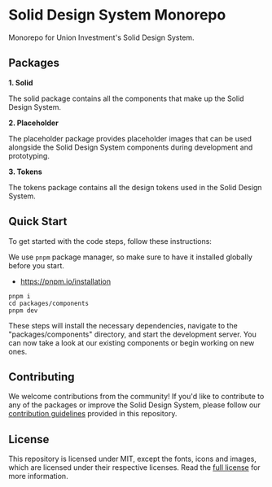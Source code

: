 # Solid Design System Monorepo

Monorepo for Union Investment's Solid Design System.

## Packages

**1. Solid**

The solid package contains all the components that make up the Solid Design System.

**2. Placeholder**

The placeholder package provides placeholder images that can be used alongside the Solid Design System components during development and prototyping.

**3. Tokens**

The tokens package contains all the design tokens used in the Solid Design System.

## Quick Start

To get started with the code steps, follow these instructions:

We use `pnpm` package manager, so make sure to have it installed globally before you start.

- https://pnpm.io/installation

```
pnpm i
cd packages/components
pnpm dev
```

These steps will install the necessary dependencies, navigate to the "packages/components" directory, and start the development server. You can now take a look at our existing components or begin working on new ones.

## Contributing

We welcome contributions from the community! If you'd like to contribute to any of the packages or improve the Solid Design System, please follow our [contribution guidelines](CONTRIBUTING.md) provided in this repository.

## License

This repository is licensed under MIT, except the fonts, icons and images, which are licensed under their respective licenses. Read the [full license](./packages/components/LICENSE.md) for more information.
